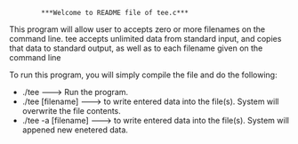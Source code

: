             ***Welcome to README file of tee.c***

This program will allow user to  accepts  zero  or  more  filenames  on  the  command  line.  tee  accepts 
unlimited  data  from  standard  input,  and  copies  that  data  to  standard  output,  as  well  as  to  each 
filename given  on the command line

To run this program, you will simply compile the file and do the following:
   * ./tee	---> Run the program.
   * ./tee [filename] ---> to write entered data into the file(s). System will overwrite the file contents.
   * ./tee -a [filename] ---> to write entered data into the file(s). System will appened new enetered data.

